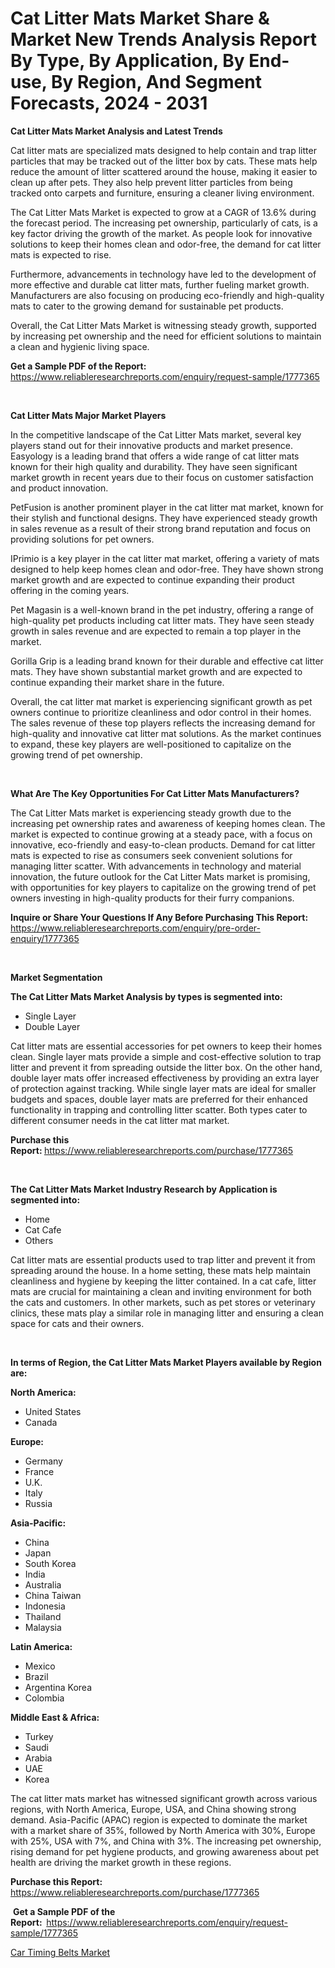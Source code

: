 <p><h1>Cat Litter Mats Market Share & Market New Trends Analysis Report By Type, By Application, By End-use, By Region, And Segment Forecasts, 2024 - 2031</h1></p><p><strong>Cat Litter Mats Market Analysis and Latest Trends</strong></p>
<p><p>Cat litter mats are specialized mats designed to help contain and trap litter particles that may be tracked out of the litter box by cats. These mats help reduce the amount of litter scattered around the house, making it easier to clean up after pets. They also help prevent litter particles from being tracked onto carpets and furniture, ensuring a cleaner living environment.</p><p>The Cat Litter Mats Market is expected to grow at a CAGR of 13.6% during the forecast period. The increasing pet ownership, particularly of cats, is a key factor driving the growth of the market. As people look for innovative solutions to keep their homes clean and odor-free, the demand for cat litter mats is expected to rise.</p><p>Furthermore, advancements in technology have led to the development of more effective and durable cat litter mats, further fueling market growth. Manufacturers are also focusing on producing eco-friendly and high-quality mats to cater to the growing demand for sustainable pet products.</p><p>Overall, the Cat Litter Mats Market is witnessing steady growth, supported by increasing pet ownership and the need for efficient solutions to maintain a clean and hygienic living space.</p></p>
<p><strong>Get a Sample PDF of the Report:&nbsp;</strong> <a href="https://www.reliableresearchreports.com/enquiry/request-sample/1777365">https://www.reliableresearchreports.com/enquiry/request-sample/1777365</a></p>
<p>&nbsp;</p>
<p><strong>Cat Litter Mats Major Market Players</strong></p>
<p><p>In the competitive landscape of the Cat Litter Mats market, several key players stand out for their innovative products and market presence. Easyology is a leading brand that offers a wide range of cat litter mats known for their high quality and durability. They have seen significant market growth in recent years due to their focus on customer satisfaction and product innovation.</p><p>PetFusion is another prominent player in the cat litter mat market, known for their stylish and functional designs. They have experienced steady growth in sales revenue as a result of their strong brand reputation and focus on providing solutions for pet owners.</p><p>IPrimio is a key player in the cat litter mat market, offering a variety of mats designed to help keep homes clean and odor-free. They have shown strong market growth and are expected to continue expanding their product offering in the coming years.</p><p>Pet Magasin is a well-known brand in the pet industry, offering a range of high-quality pet products including cat litter mats. They have seen steady growth in sales revenue and are expected to remain a top player in the market.</p><p>Gorilla Grip is a leading brand known for their durable and effective cat litter mats. They have shown substantial market growth and are expected to continue expanding their market share in the future.</p><p>Overall, the cat litter mat market is experiencing significant growth as pet owners continue to prioritize cleanliness and odor control in their homes. The sales revenue of these top players reflects the increasing demand for high-quality and innovative cat litter mat solutions. As the market continues to expand, these key players are well-positioned to capitalize on the growing trend of pet ownership.</p></p>
<p>&nbsp;</p>
<p><strong>What Are The Key Opportunities For Cat Litter Mats Manufacturers?</strong></p>
<p><p>The Cat Litter Mats market is experiencing steady growth due to the increasing pet ownership rates and awareness of keeping homes clean. The market is expected to continue growing at a steady pace, with a focus on innovative, eco-friendly and easy-to-clean products. Demand for cat litter mats is expected to rise as consumers seek convenient solutions for managing litter scatter. With advancements in technology and material innovation, the future outlook for the Cat Litter Mats market is promising, with opportunities for key players to capitalize on the growing trend of pet owners investing in high-quality products for their furry companions.</p></p>
<p><strong>Inquire or Share Your Questions If Any Before Purchasing This Report:</strong> <a href="https://www.reliableresearchreports.com/enquiry/pre-order-enquiry/1777365">https://www.reliableresearchreports.com/enquiry/pre-order-enquiry/1777365</a></p>
<p>&nbsp;</p>
<p><strong>Market Segmentation</strong></p>
<p><strong>The Cat Litter Mats Market Analysis by types is segmented into:</strong></p>
<p><ul><li>Single Layer</li><li>Double Layer</li></ul></p>
<p><p>Cat litter mats are essential accessories for pet owners to keep their homes clean. Single layer mats provide a simple and cost-effective solution to trap litter and prevent it from spreading outside the litter box. On the other hand, double layer mats offer increased effectiveness by providing an extra layer of protection against tracking. While single layer mats are ideal for smaller budgets and spaces, double layer mats are preferred for their enhanced functionality in trapping and controlling litter scatter. Both types cater to different consumer needs in the cat litter mat market.</p></p>
<p><strong>Purchase this Report:&nbsp;</strong><a href="https://www.reliableresearchreports.com/purchase/1777365">https://www.reliableresearchreports.com/purchase/1777365</a></p>
<p>&nbsp;</p>
<p><strong>The Cat Litter Mats Market Industry Research by Application is segmented into:</strong></p>
<p><ul><li>Home</li><li>Cat Cafe</li><li>Others</li></ul></p>
<p><p>Cat litter mats are essential products used to trap litter and prevent it from spreading around the house. In a home setting, these mats help maintain cleanliness and hygiene by keeping the litter contained. In a cat cafe, litter mats are crucial for maintaining a clean and inviting environment for both the cats and customers. In other markets, such as pet stores or veterinary clinics, these mats play a similar role in managing litter and ensuring a clean space for cats and their owners.</p></p>
<p>&nbsp;</p>
<p><strong>In terms of Region, the Cat Litter Mats Market Players available by Region are:</strong></p>
<p>
    <p> <strong> North America: </strong>
        <ul>
            <li>United States</li>
            <li>Canada</li>
        </ul>
        </p> 
    <p> <strong> Europe: </strong>
        <ul>
            <li>Germany</li>
            <li>France</li>
            <li>U.K.</li>
            <li>Italy</li>
            <li>Russia</li>
        </ul>
        </p> 
    <p> <strong> Asia-Pacific: </strong>
        <ul>
            <li>China</li>
            <li>Japan</li>
            <li>South Korea</li>
            <li>India</li>
            <li>Australia</li>
            <li>China Taiwan</li>
            <li>Indonesia</li>
            <li>Thailand</li>
            <li>Malaysia</li>
        </ul>
        </p> 
    <p> <strong> Latin America: </strong>
        <ul>
            <li>Mexico</li>
            <li>Brazil</li>
            <li>Argentina Korea</li>
            <li>Colombia</li>
        </ul>
        </p> 
    <p> <strong> Middle East & Africa: </strong>
        <ul>
            <li>Turkey</li>
            <li>Saudi</li>
            <li>Arabia</li>
            <li>UAE</li>
            <li>Korea</li>
        </ul>
    </p>
    </p>
<p><p>The cat litter mats market has witnessed significant growth across various regions, with North America, Europe, USA, and China showing strong demand. Asia-Pacific (APAC) region is expected to dominate the market with a market share of 35%, followed by North America with 30%, Europe with 25%, USA with 7%, and China with 3%. The increasing pet ownership, rising demand for pet hygiene products, and growing awareness about pet health are driving the market growth in these regions.</p></p>
<p><strong>Purchase this Report: </strong><a href="https://www.reliableresearchreports.com/purchase/1777365">https://www.reliableresearchreports.com/purchase/1777365</a></p>
<p>&nbsp;<strong>Get a Sample PDF of the Report:&nbsp;&nbsp;</strong><a href="https://www.reliableresearchreports.com/enquiry/request-sample/1777365">https://www.reliableresearchreports.com/enquiry/request-sample/1777365</a></p>
<p><strong></strong></p>
<p><p><a href="https://noble-drawer-34c.notion.site/Car-Timing-Belts-Market-Furnish-Information-about-Market-Size-Market-Share-Market-Dynamics-and-Pr-57cc130357de455badfeb247c7c197f6">Car Timing Belts Market</a></p></p>